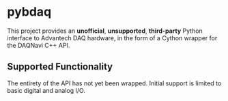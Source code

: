 pybdaq
======

This project provides an **unofficial**, **unsupported**, **third-party**
Python interface to Advantech DAQ hardware, in the form of a Cython wrapper for
the DAQNavi C++ API.

Supported Functionality
-----------------------

The entirety of the API has not yet been wrapped. Initial support is limited to
basic digital and analog I/O.
